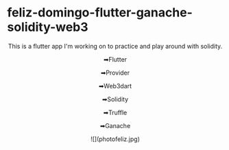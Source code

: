 # feliz-domingo-flutter-ganache-solidity-web3
 <p align="center">
This is a flutter app I'm working on to practice and play around with solidity.

<p align="center">➡Flutter</p>


<p align="center">➡Provider</p>


<p align="center">➡Web3dart</p>


<p align="center">➡Solidity</p>


<p align="center">➡Truffle</p>


<p align="center">➡Ganache</p>

 

<p align="center">![](photofeliz.jpg)
</p>
